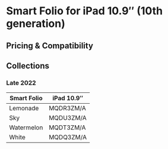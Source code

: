 # Smart Folio for iPad 10.9″ (10th generation)

## Pricing & Compatibility

## Collections

### Late 2022

| Smart Folio | iPad 10.9″ |
| ----------- | ---------- |
| Lemonade    | MQDR3ZM/A  |
| Sky         | MQDU3ZM/A  |
| Watermelon  | MQDT3ZM/A  |
| White       | MQDQ3ZM/A  |
